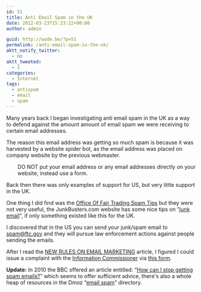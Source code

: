 ```yaml
---
id: 51
title: Anti Email Spam in the UK
date: 2012-03-23T15:23:22+00:00
author: admin

guid: http://wade.be/?p=51
permalink: /anti-email-spam-in-the-uk/
aktt_notify_twitter:
  - no
aktt_tweeted:
  - 1
categories:
  - Internet
tags:
  - antispam
  - email
  - spam
---
```

<p class="lead">
  Many years back I began investigating anti email spam in the UK as a way to defend against the amount amount of email spam we were receiving to certain email addresses.
</p>

The reason this email address was getting so much spam is because it was harvested by a website spider bot, as the email address was placed on company website by the previous webmaster.<!--more-->

<p style="padding-left: 30px;">
  DO NOT put your email address or any email addresses directly on your website, instead use a form.
</p>

Back then there was only examples of support for US, but very little support in the UK.

One thing I did find was the [Office Of Fair Trading Spam Tips](http://www.oft.gov.uk/Consumer/Spam/default.htm) but they were not very useful, the JunkBusters.com website has some nice tips on &#8220;[junk email](http://web.archive.org/web/20091027232014/http://www.junkbusters.com/junkemail.html)&#8220;, if only something existed like this for the UK.

I discovered that in the US you can send your junk/spam email to <spam@ftc.gov> and they will pursue law enforcement actions against people sending the emails.

After I read the [NEW RULES ON EMAIL MARKETING](http://www.ico.gov.uk/upload/documents/library/privacy_and_electronic/introductory/rules_~1.pdf) article, I figured I could issue a complaint with the [Information Commissioner](http://www.ico.gov.uk/complaints/privacy_and_electronic_communications.aspx) via [this form](http://www.ico.gov.uk/complaints/~/media/documents/library/Privacy_and_electronic/Forms/pecr_complaints_form.doc).

**Update:** In 2010 the BBC offered an article entitled: &#8220;[How can I stop getting spam emails?](http://www.bbc.co.uk/webwise/guides/stopping-spam-emails)&#8221; which seems to offer sufficient advice, there's also a whole heap of resources in the Dmoz &#8220;[email spam](http://www.dmoz.org/Computers/Internet/E-mail/Spam/)&#8221; directory.